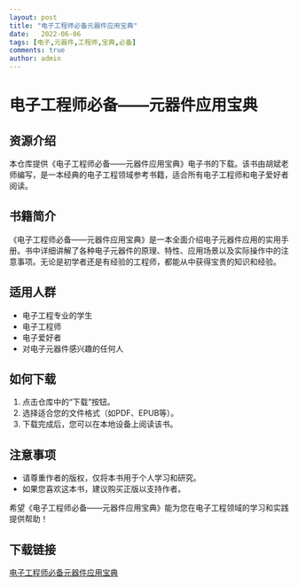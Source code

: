 ```yaml
---
layout: post
title: "电子工程师必备元器件应用宝典"
date:   2022-06-06
tags: [电子,元器件,工程师,宝典,必备]
comments: true
author: admin
---
```

# 电子工程师必备——元器件应用宝典

## 资源介绍

本仓库提供《电子工程师必备——元器件应用宝典》电子书的下载。该书由胡斌老师编写，是一本经典的电子工程领域参考书籍，适合所有电子工程师和电子爱好者阅读。

## 书籍简介

《电子工程师必备——元器件应用宝典》是一本全面介绍电子元器件应用的实用手册。书中详细讲解了各种电子元器件的原理、特性、应用场景以及实际操作中的注意事项。无论是初学者还是有经验的工程师，都能从中获得宝贵的知识和经验。

## 适用人群

- 电子工程专业的学生
- 电子工程师
- 电子爱好者
- 对电子元器件感兴趣的任何人

## 如何下载

1. 点击仓库中的“下载”按钮。
2. 选择适合您的文件格式（如PDF、EPUB等）。
3. 下载完成后，您可以在本地设备上阅读该书。

## 注意事项

- 请尊重作者的版权，仅将本书用于个人学习和研究。
- 如果您喜欢这本书，建议购买正版以支持作者。

希望《电子工程师必备——元器件应用宝典》能为您在电子工程领域的学习和实践提供帮助！

## 下载链接

[电子工程师必备元器件应用宝典](https://pan.quark.cn/s/5d902943f5b8)